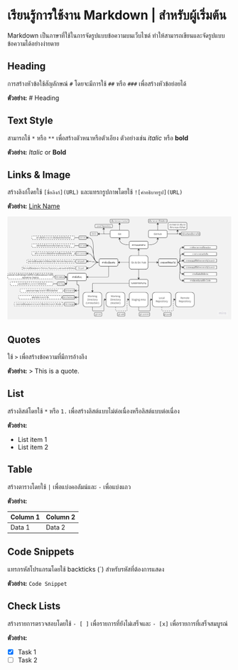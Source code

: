 # เรียนรู้การใช้งาน Markdown | สำหรับผู้เริ่มต้น

Markdown เป็นภาษาที่ใช้ในการจัดรูปแบบข้อความบนเว็บไซต์ ทำให้สามารถเขียนและจัดรูปแบบข้อความได้อย่างง่ายดาย

## Heading

การสร้างหัวข้อใช้สัญลักษณ์ `#` โดยจะมีการใช้ `##` หรือ `###` เพื่อสร้างหัวข้อย่อยได้

**ตัวอย่าง:** # Heading

## Text Style

สามารถใช้ `*` หรือ `**` เพื่อสร้างตัวหนาหรือตัวเอียง ตัวอย่างเช่น *italic* หรือ **bold**

**ตัวอย่าง:** *Italic* or **Bold**

## Links & Image

สร้างลิงก์โดยใช้ `[ชื่อลิงก์](URL)` และแทรกรูปภาพโดยใช้ `![คำอธิบายรูป](URL)`

**ตัวอย่าง:** [Link Name](GIT_MINDMAP.jpg)

![Image Description](GIT_MINDMAP.jpg)

## Quotes

ใช้ `>` เพื่อสร้างข้อความที่มีการอ้างถึง

**ตัวอย่าง:** > This is a quote.

## List

สร้างลิสต์โดยใช้ `*` หรือ `1.` เพื่อสร้างลิสต์แบบไม่ต่อเนื่องหรือลิสต์แบบต่อเนื่อง

**ตัวอย่าง:** 
- List item 1
- List item 2

## Table

สร้างตารางโดยใช้ `|` เพื่อแบ่งคอลัมน์และ `-` เพื่อแบ่งแถว

**ตัวอย่าง:** 

| Column 1 | Column 2 |
|----------|----------|
| Data 1   | Data 2   |

## Code Snippets

แทรกรหัสโปรแกรมโดยใช้ backticks (`) สำหรับรหัสที่ต้องการแสดง

**ตัวอย่าง:** `Code Snippet`

## Check Lists

สร้างรายการตรวจสอบโดยใช้ `- [ ]` เพื่อรายการที่ยังไม่เสร็จและ `- [x]` เพื่อรายการที่เสร็จสมบูรณ์

**ตัวอย่าง:** 
- [x] Task 1
- [ ] Task 2
